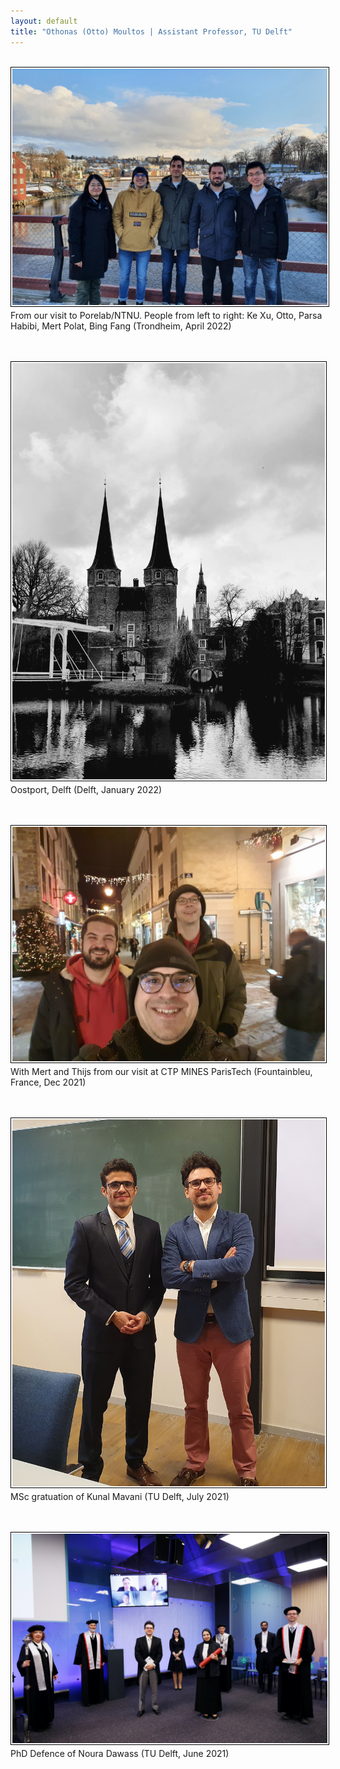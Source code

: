 ```yaml
---
layout: default
title: "Othonas (Otto) Moultos | Assistant Professor, TU Delft"
---
```


<style>
.float-img {
     float:  left; 
     margin-right: 10px; 
     margin-bottom: 5px; 
     border: solid black 1px; 
     padding: 2px 
}
</style>

<div id="top" class="row">
<div class="col-md-8">
<br/>
     <!--  <img src="../assets/photoOtto.jpg" class="img-thumbnail" alt="Othonas Moultos - Όθωνας Μούλτος" align="left">  --> 
<img src="photos/trondheim_group.jpg" width="700" height="auto" class="float-img"  /> 
<p> From our visit to Porelab/NTNU. People from left to right: Ke Xu, Otto, Parsa Habibi, Mert Polat, Bing Fang (Trondheim, April 2022) </p>
<br/><br/>
<img src="photos/oostport.jpg" width="500" height="auto" class="float-img"  /> 
<p> Oostport, Delft (Delft, January 2022) </p>
<br/><br/>
 <img src="photos/thijsMertCTP.jpg" width="500" height="auto" class="float-img"  /> 
<p> With Mert and Thijs from our visit at CTP MINES ParisTech (Fountainbleu, France, Dec 2021) </p>
<br/><br/>
     <!--  <img src="../assets/photoOtto.jpg" class="img-thumbnail" alt="Othonas Moultos - Όθωνας Μούλτος" align="left">  --> 
<img src="photos/kunal.jpg" width="500" height="auto" class="float-img"  /> 
<br/>
<p> MSc gratuation of Kunal Mavani (TU Delft, July 2021) </p>
<br/><br/>
     <!--  <img src="../assets/photoOtto.jpg" class="img-thumbnail" alt="Othonas Moultos - Όθωνας Μούλτος" align="left">  --> 
<img src="photos/nourasDefence.jpg" width="700" height="auto" class="float-img"  /> 
<p> PhD Defence of Noura Dawass (TU Delft, June 2021) </p>
<br/><br/>



</div>

</div>

